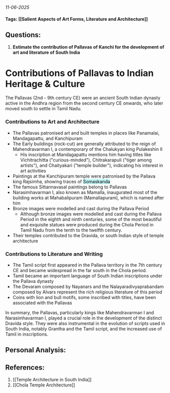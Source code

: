 *11-06-2025*
#### Tags: [[Salient Aspects of Art Forms, Literature and Architecture]]


## Questions:

1. **Estimate the contribution of Pallavas of Kanchi for the development of art and literature of South India**


# Contributions of Pallavas to Indian Heritage & Culture

The Pallavas (2nd - 9th century CE) were an ancient South Indian dynasty active in the Andhra region from the second century CE onwards, who later moved south to settle in Tamil Nadu.

### Contributions to Art and Architecture
- The Pallavas patronised art and built temples in places like Panamalai, Mandagapattu, and Kanchipuram
- The Early buildings (rock-cut) are generally attributed to the reign of Mahendravarman I, a contemporary of the Chalukyan king Pulakeshin II
	- His inscription at Mandagapattu mentions him having titles like Vichitrachitta ("curious-minded"), Chitrakarapuli ("tiger among artists"), and Chaityakari ("temple builder"), indicating his interest in art activities
- Paintings at the Kanchipuram temple were patronised by the Pallava king Rajsimha, showing traces of <mark style="background: #ABF7F7A6;">Somaskanda</mark>
- The famous Sittannavasal paintings belong to Pallavas
- Narasimhavarman I, also known as Mamalla, inaugurated most of the building works at Mahabalipuram (Mamallapuram), which is named after him
- Bronze images were modelled and cast during the Pallava Period
	- Although bronze images were modelled and cast during the Pallava Period in the eighth and ninth centuries, some of the most beautiful and exquisite statues were produced during the Chola Period in Tamil Nadu from the tenth to the twelfth century.
- Their temples contributed to the Dravida, or south Indian style of temple architecture


### Contributions to Literature and Writing
- The Tamil script first appeared in the Pallava territory in the 7th century CE and became widespread in the far south in the Chola period.
- Tamil became an important language of South Indian inscriptions under the Pallava dynasty
- The Devaram composed by Nayanars and the Nalayaradivyaprabandam composed by Alvars represent the rich religious literature of this period  
- Coins with lion and bull motifs, some inscribed with titles, have been associated with the Pallavas


In summary, the Pallavas, particularly kings like Mahendravarman I and Narasimhavarman I, played a crucial role in the development of the distinct Dravida style. They were also instrumental in the evolution of scripts used in South India, notably Grantha and the Tamil script, and the increased use of Tamil in inscriptions.


## Personal Analysis:


## References:

1. [[Temple Architecture in South India]]
2. [[Chola Temple Architecture]]